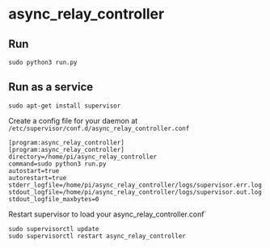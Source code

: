 # async_relay_controller

## Run
`sudo python3 run.py`

## Run as a service
`sudo apt-get install supervisor`

Create a config file for your daemon at `/etc/supervisor/conf.d/async_relay_controller.conf`

```
[program:async_relay_controller]
[program:async_relay_controller]
directory=/home/pi/async_relay_controller
command=sudo python3 run.py
autostart=true
autorestart=true
stderr_logfile=/home/pi/async_relay_controller/logs/supervisor.err.log
stdout_logfile=/home/pi/async_relay_controller/logs/supervisor.out.log
stdout_logfile_maxbytes=0
```

Restart supervisor to load your async_relay_controller.conf`
```
sudo supervisorctl update
sudo supervisorctl restart async_relay_controller
```
